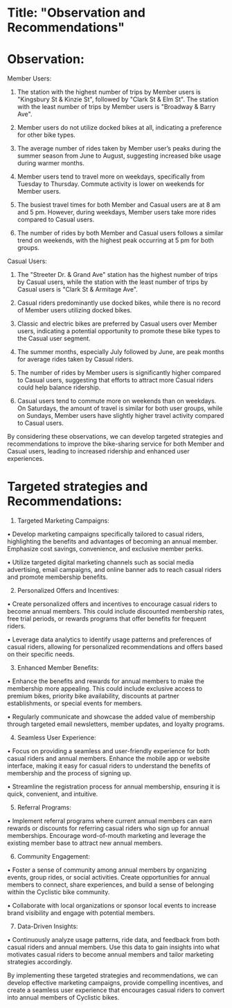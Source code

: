 
# Title: "Observation and Recommendations"

# Observation:
  
Member Users:
    
1.	The station with the highest number of trips by Member users is "Kingsbury St & Kinzie St", followed by "Clark St & Elm St". The station with the least number of trips by Member users is "Broadway & Barry Ave".
    
2.	Member users do not utilize docked bikes at all, indicating a preference for other bike types.

3.	The average number of rides taken by Member user’s peaks during the summer season from June to August, suggesting increased bike usage during warmer months.

4.	Member users tend to travel more on weekdays, specifically from Tuesday to Thursday. Commute activity is lower on weekends for Member users.

5.	The busiest travel times for both Member and Casual users are at 8 am and 5 pm. However, during weekdays, Member users take more rides compared to Casual users.

6.	The number of rides by both Member and Casual users follows a similar trend on weekends, with the highest peak occurring at 5 pm for both groups.

Casual Users:
  
1.	The "Streeter Dr. & Grand Ave" station has the highest number of trips by Casual users, while the station with the least number of trips by Casual users is "Clark St & Armitage Ave".

2.	Casual riders predominantly use docked bikes, while there is no record of Member users utilizing docked bikes.

3.	Classic and electric bikes are preferred by Casual users over Member users, indicating a potential opportunity to promote these bike types to the Casual user segment.

4.	The summer months, especially July followed by June, are peak months for average rides taken by Casual riders.

5.	The number of rides by Member users is significantly higher compared to Casual users, suggesting that efforts to attract more Casual riders could help balance ridership.

6.	Casual users tend to commute more on weekends than on weekdays. On Saturdays, the amount of travel is similar for both user groups, while on Sundays, Member users have slightly higher travel activity compared to Casual users.

By considering these observations, we can develop targeted strategies and recommendations to improve the bike-sharing service for both Member and Casual users, leading to increased ridership and enhanced user experiences.

# Targeted strategies and Recommendations:

1.	Targeted Marketing Campaigns:
  
•	Develop marketing campaigns specifically tailored to casual riders, highlighting the benefits and advantages of becoming an annual member. Emphasize cost savings, convenience, and exclusive member perks.

•	Utilize targeted digital marketing channels such as social media advertising, email campaigns, and online banner ads to reach casual riders and promote membership benefits.

2.	Personalized Offers and Incentives:
  
•	Create personalized offers and incentives to encourage casual riders to become annual members. This could include discounted membership rates, free trial periods, or rewards programs that offer benefits for frequent riders.

•	Leverage data analytics to identify usage patterns and preferences of casual riders, allowing for personalized recommendations and offers based on their specific needs.

3.	Enhanced Member Benefits:
  
•	Enhance the benefits and rewards for annual members to make the membership more appealing. This could include exclusive access to premium bikes, priority bike availability, discounts at partner establishments, or special events for members.

•	Regularly communicate and showcase the added value of membership through targeted email newsletters, member updates, and loyalty programs.

4.	Seamless User Experience:
  
•	Focus on providing a seamless and user-friendly experience for both casual riders and annual members. Enhance the mobile app or website interface, making it easy for casual riders to understand the benefits of membership and the process of signing up.

•	Streamline the registration process for annual membership, ensuring it is quick, convenient, and intuitive.

5.	Referral Programs:
  
•	Implement referral programs where current annual members can earn rewards or discounts for referring casual riders who sign up for annual memberships. Encourage word-of-mouth marketing and leverage the existing member base to attract new annual members.

6.	Community Engagement:
  
•	Foster a sense of community among annual members by organizing events, group rides, or social activities. Create opportunities for annual members to connect, share experiences, and build a sense of belonging within the Cyclistic bike community.

•	Collaborate with local organizations or sponsor local events to increase brand visibility and engage with potential members.

7.	Data-Driven Insights:
  
•	Continuously analyze usage patterns, ride data, and feedback from both casual riders and annual members. Use this data to gain insights into what motivates casual riders to become annual members and tailor marketing strategies accordingly.

By implementing these targeted strategies and recommendations, we can develop effective marketing campaigns, provide compelling incentives, and create a seamless user experience that encourages casual riders to convert into annual members of Cyclistic bikes.
